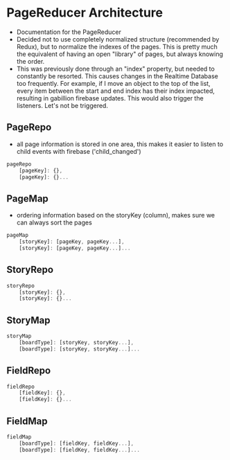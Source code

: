 # PageReducer Architecture
- Documentation for the PageReducer
- Decided not to use completely normalized structure (recommended by Redux), but to normalize the indexes of the pages. This is pretty much the equivalent of having an open "library" of pages, but always knowing the order.
- This was previously done through an "index" property, but needed to constantly be resorted. This causes changes in the Realtime Database too frequently. For example, if I move an object to the top of the list, every item between the start and end index has their index impacted, resulting in gabillion firebase updates. This would also trigger the listeners. Let's not be triggered.

## PageRepo
- all page information is stored in one area, this makes it easier to listen to child events with firebase ('child_changed')
```javascript
pageRepo
    [pageKey]: {},
    [pageKey]: {}...
```

## PageMap
- ordering information based on the storyKey (column), makes sure we can always sort the pages
```javascript
pageMap
    [storyKey]: [pageKey, pageKey...],
    [storyKey]: [pageKey, pageKey...]...
```

## StoryRepo
```javascript
storyRepo
    [storyKey]: {},
    [storyKey]: {}...
```

## StoryMap
```javascript
storyMap
    [boardType]: [storyKey, storyKey...],
    [boardType]: [storyKey, storyKey...]...
```

## FieldRepo
```javascript
fieldRepo
    [fieldKey]: {},
    [fieldKey]: {}...
```

## FieldMap
```javascript
fieldMap
    [boardType]: [fieldKey, fieldKey...],
    [boardType]: [fieldKey, fieldKey...]...
```
